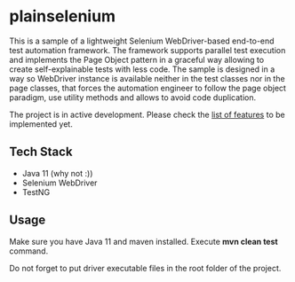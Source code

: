 # plainselenium
This is a sample of a lightweight Selenium WebDriver-based end-to-end test automation framework.
The framework supports parallel test execution and implements the Page Object pattern in a graceful way allowing to create self-explainable tests with less code.
The sample is designed in a way so WebDriver instance is available neither in the test classes nor in the page classes, that forces the automation engineer to follow the page object paradigm, use utility methods and allows to avoid code duplication.


The project is in active development. Please check the [list of features](https://github.com/flodek/plainselenium/issues) to be implemented yet.

## Tech Stack
* Java 11 (why not :))
* Selenium WebDriver
* TestNG

## Usage
Make sure you have Java 11 and maven installed. Execute **mvn clean test** command.

Do not forget to put driver executable files in the root folder of the project.
